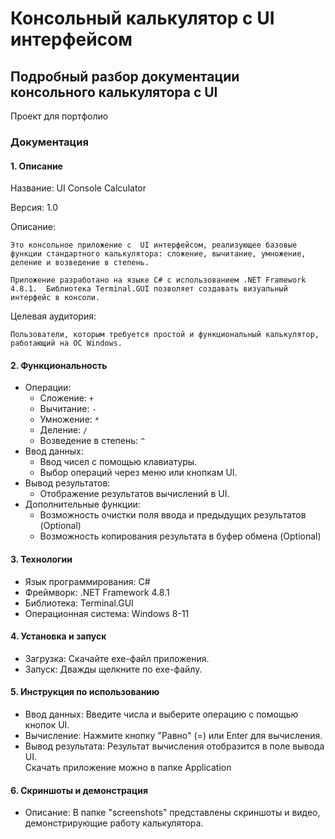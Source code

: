 # Консольный калькулятор с UI интерфейсом
## Подробный разбор документации консольного калькулятора с UI 
Проект для портфолио

### Документация

#### 1.  Описание 

Название: UI Console Calculator

Версия: 1.0

Описание: 

    Это консольное приложение с  UI интерфейсом, реализующее базовые функции стандартного калькулятора: сложение, вычитание, умножение, деление и возведение в степень. 

    Приложение разработано на языке C# с использованием .NET Framework 4.8.1.  Библиотека Terminal.GUI позволяет создавать визуальный интерфейс в консоли.

Целевая аудитория: 

    Пользователи, которым требуется простой и функциональный калькулятор, работающий на ОС Windows.

#### 2.  Функциональность

* Операции:
    * Сложение: `+`
    * Вычитание: `-`
    * Умножение: `*`
    * Деление: `/`
    * Возведение в степень: `^`
* Ввод данных: 
    * Ввод чисел с помощью клавиатуры.
    * Выбор операций через меню или кнопкам UI.
* Вывод результатов: 
    * Отображение результатов вычислений в UI. 
* Дополнительные функции:
    * Возможность очистки поля ввода и предыдущих результатов (Optional)
    * Возможность копирования результата в буфер обмена (Optional)

#### 3.  Технологии

* Язык программирования: C#
* Фреймворк: .NET Framework 4.8.1
* Библиотека: Terminal.GUI
* Операционная система: Windows 8-11

#### 4.  Установка и запуск

* Загрузка: Скачайте  exe-файл приложения.
* Запуск: Дважды щелкните по  exe-файлу.

#### 5.  Инструкция по использованию

* Ввод данных: Введите числа и выберите операцию с помощью кнопок UI.
* Вычисление: Нажмите кнопку "Равно" (=) или  Enter для вычисления.
* Вывод результата: Результат вычисления отобразится в поле вывода UI.  
Скачать приложение можно в папке Application

#### 6.  Скриншоты и демонстрация

* Описание: В папке "screenshots" представлены скриншоты и видео, демонстрирующие работу калькулятора.

